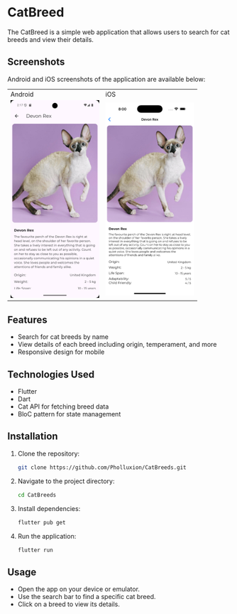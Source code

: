 # CatBreed
The CatBreed is a simple web application that allows users to search for cat breeds and view their details. 

## Screenshots
Android and iOS screenshots of the application are available below:

<table>
  <tr>
    <td>Android</td>
    <td>iOS</td>
  </tr>
  <tr>
    <td>
      <img src="https://github.com/Pholluxion/CatBreeds/blob/87943f79cb13e34045b9292b1b0a71a75ad20536/assets/images/AndroidScreenshot.png" width="200">
    </td>
    <td>
      <img src="https://github.com/Pholluxion/CatBreeds/blob/87943f79cb13e34045b9292b1b0a71a75ad20536/assets/images/iOSScreenshot.png" width="200">
    </td>
  </tr>
</table>


## Features
- Search for cat breeds by name
- View details of each breed including origin, temperament, and more
- Responsive design for mobile

## Technologies Used
- Flutter
- Dart
- Cat API for fetching breed data
- BloC pattern for state management

## Installation
1. Clone the repository:
   ```bash
   git clone https://github.com/Pholluxion/CatBreeds.git
    ```
2. Navigate to the project directory:
    ```bash
    cd CatBreeds
    ```
3. Install dependencies:
    ```bash
    flutter pub get
    ```
4. Run the application:
    ```bash
    flutter run
    ```
## Usage
- Open the app on your device or emulator.
- Use the search bar to find a specific cat breed.
- Click on a breed to view its details.
